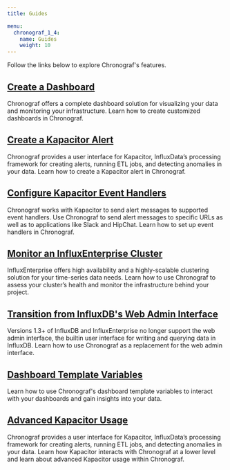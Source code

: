 ```yaml
---
title: Guides

menu:
  chronograf_1_4:
    name: Guides
    weight: 10
---
```


Follow the links below to explore Chronograf's features.

## [Create a Dashboard](/chronograf/v1.4/guides/create-a-dashboard/)
Chronograf offers a complete dashboard solution for visualizing your data and monitoring your infrastructure.
Learn how to create customized dashboards in Chronograf.

## [Create a Kapacitor Alert](/chronograf/v1.4/guides/create-a-kapacitor-alert/)
Chronograf provides a user interface for Kapacitor, InfluxData’s processing framework for creating alerts, running ETL jobs, and detecting anomalies in your data.
Learn how to create a Kapacitor alert in Chronograf. 

## [Configure Kapacitor Event Handlers](/chronograf/v1.4/guides/configure-kapacitor-event-handlers/)
Chronograf works with Kapacitor to send alert messages to supported event handlers.
Use Chronograf to send alert messages to specific URLs as well as to applications like Slack and HipChat.
Learn how to set up event handlers in Chronograf. 

## [Monitor an InfluxEnterprise Cluster](/chronograf/v1.4/guides/monitor-an-influxenterprise-cluster/)
InfluxEnterprise offers high availability and a highly-scalable clustering solution for your time-series data needs.
Learn how to use Chronograf to assess your cluster’s health and monitor the infrastructure behind your project.

## [Transition from InfluxDB's Web Admin Interface](/chronograf/v1.4/guides/transition-web-admin-interface/)
Versions 1.3+ of InfluxDB and InfluxEnterprise no longer support the web admin interface, the builtin user interface for writing and querying data in InfluxDB.
Learn how to use Chronograf as a replacement for the web admin interface.

## [Dashboard Template Variables](/chronograf/v1.4/guides/dashboard-template-variables/)
Learn how to use Chronograf's dashboard template variables to interact with your dashboards and gain insights into your data.

## [Advanced Kapacitor Usage](/chronograf/v1.4/guides/advanced-kapacitor/)
Chronograf provides a user interface for Kapacitor, InfluxData’s processing framework for creating alerts, running ETL jobs, and detecting anomalies in your data.
Learn how Kapacitor interacts with Chronograf at a lower level and learn about advanced Kapacitor usage within Chronograf.

